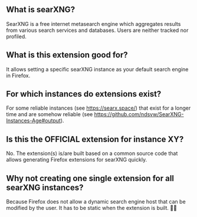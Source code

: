 ## What is searXNG?

SearXNG is a free internet metasearch engine which aggregates results from various search services and databases. Users are neither tracked nor profiled.

## What is this extension good for?

It allows setting a specific searXNG instance as your default search engine in Firefox.

## For which instances do extensions exist?

For some reliable instances (see https://searx.space/) that exist for a longer time and are somehow reliable (see https://github.com/ndsvw/SearXNG-Instances-Age#output).

## Is this the OFFICIAL extension for instance XY?

No. The extension(s) is/are built based on a common source code that allows generating Firefox extensions for searXNG quickly.

## Why not creating one single extension for all searXNG instances?

Because Firefox does not allow a dynamic search engine host that can be modified by the user.
It has to be static when the extension is built. 🤷🏻